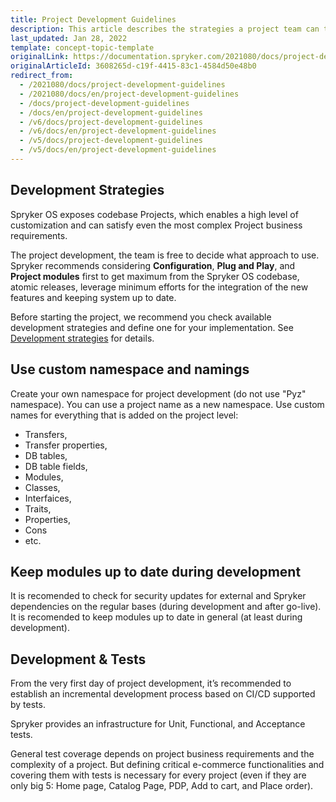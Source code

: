 ```yaml
---
title: Project Development Guidelines
description: This article describes the strategies a project team can take while building a Spryker-based project.
last_updated: Jan 28, 2022
template: concept-topic-template
originalLink: https://documentation.spryker.com/2021080/docs/project-development-guidelines
originalArticleId: 3608265d-c19f-4415-83c1-4584d50e48b0
redirect_from:
  - /2021080/docs/project-development-guidelines
  - /2021080/docs/en/project-development-guidelines
  - /docs/project-development-guidelines
  - /docs/en/project-development-guidelines
  - /v6/docs/project-development-guidelines
  - /v6/docs/en/project-development-guidelines
  - /v5/docs/project-development-guidelines
  - /v5/docs/en/project-development-guidelines
---
```


## Development Strategies

Spryker OS exposes codebase Projects, which enables a high level of customization and can satisfy even the most complex Project business requirements.

The project development, the team is free to decide what approach to use. Spryker recommends considering **Configuration**, **Plug and Play**, and **Project modules** first to get maximum from the Spryker OS codebase, atomic releases, leverage minimum efforts for the integration of the new features and keeping system up to date.

Before starting the project, we recommend you check available development strategies and define one for your implementation. See [Development strategies](/docs/scos/dev/back-end-development/extending-spryker/development-strategies/development-strategies.html) for details.

## Use custom namespace and namings

Create your own namespace for project development (do not use "Pyz" namespace). You can use a project name as a new namespace.
Use custom names for everything that is added on the project level: 
- Transfers,
- Transfer properties,
- DB tables,
- DB table fields, 
- Modules,
- Classes,
- Interfaices,
- Traits,
- Properties,
- Cons
- etc. 

## Keep modules up to date during development
It is recomended to check for security updates for external and Spryker dependencies on the regular bases (during development and after go-live).
It is recomended to keep modules up to date in general (at least during development).
 
## Development & Tests

From the very first day of project development, it’s recommended to establish an incremental development process based on CI/CD supported by tests.

Spryker provides an infrastructure for Unit, Functional, and Acceptance tests.

General test coverage depends on project business requirements and the complexity of a project. But defining critical e-commerce functionalities and covering them with tests is necessary for every project (even if they are only big 5: Home page, Catalog Page, PDP, Add to cart, and Place order).

<!--More on test infrastructure <link>

How to write the very first project test <link>-->
